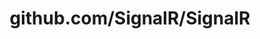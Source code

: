 ---
layout: post
title: github.com/SignalR/SignalR
categories: link
tags: [انگلیسی, گیت‌هاب, برنامه‌نویسی]
---